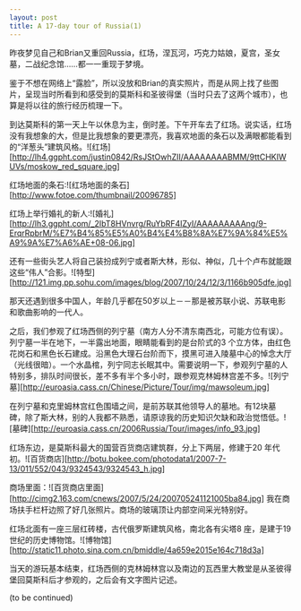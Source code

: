 ```yaml
---
layout: post
title: A 17-day tour of Russia(1)
---
```




昨夜梦见自己和Brian又重回Russia，红场，涅瓦河，巧克力姑娘，夏宫，圣女墓，二战纪念馆……都一一重现于梦境。

鉴于不想在网络上“露脸”，所以没放和Brian的真实照片，而是从网上找了些图片，呈现当时所看到和感受到的莫斯科和圣彼得堡（当时只去了这两个城市），也算是将以往的旅行经历梳理一下。

到达莫斯科的第一天上午以休息为主，倒时差。下午开车去了红场。说实话，红场没有我想象的大，但是比我想象的要更漂亮，我喜欢地面的条石以及满眼都能看到的“洋葱头”建筑风格。![红场][http://lh4.ggpht.com/justin0842/RsJStOwhZII/AAAAAAAABMM/9ttCHKIWUVs/moskow_red_square.jpg] 

红场地面的条石:![红场地面的条石][http://www.fotoe.com/thumbnail/20096785] 

红场上举行婚礼的新人:![婚礼][http://lh3.ggpht.com/_2IbT8HVnvrg/RuYbRF4IZyI/AAAAAAAAAng/9-ErqrRpbrM/%E7%B4%85%E5%A0%B4%E4%B8%8A%E7%9A%84%E5%A9%9A%E7%A6%AE+08-06.jpg] 

还有一些街头艺人将自己装扮成列宁或者斯大林，形似、神似，几十个卢布就能跟这些“伟人”合影。![特型][http://121.img.pp.sohu.com/images/blog/2007/10/24/12/3/1166b905dfe.jpg] 

那天还遇到很多中国人，年龄几乎都在50岁以上－－那是被苏联小说、苏联电影和歌曲影响的一代人。

之后，我们参观了红场西侧的列宁墓（南方人分不清东南西北，可能方位有误）。列宁墓一半在地下，一半露出地面，眼睛能看到的是台阶式的3 个立方体，由红色花岗石和黑色长石建成。沿黑色大理石台阶而下，摸黑可进入陵墓中心的悼念大厅（光线很暗）。一个水晶棺，列宁同志长眠其中。需要说明一下，参观列宁墓的人特别多，排队时间很长，差不多有半个多小时，跟参观克林姆林宫差不多。![列宁墓][http://euroasia.cass.cn/Chinese/Picture/Tour/img/mawsoleum.jpg] 

在列宁墓和克里姆林宫红色围墙之间，是前苏联其他领导人的墓地。有12块墓碑，除了斯大林，别的人我都不熟悉，请原谅我的历史知识欠缺和政治觉悟低。![墓碑][http://euroasia.cass.cn/2006Russia/Tour/images/info_93.jpg] 

红场东边，是莫斯科最大的国营百货商店建筑群，分上下两层，修建于20 年代初。![百货商店][http://botu.bokee.com/photodata1/2007-7-13/011/552/043/9324543/9324543_h.jpg] 

商场里面：![百货商店里面][http://cimg2.163.com/cnews/2007/5/24/200705241121005ba84.jpg] 我在商场扶手栏杆边照了好几张照片。商场的玻璃顶让内部空间采光特别好。

红场北面有一座三层红砖楼，古代俄罗斯建筑风格，南北各有尖塔8 座，是建于19 世纪的历史博物馆。![博物馆][http://static11.photo.sina.com.cn/bmiddle/4a659e2015e164c718d3a] 

当天的游玩基本结束，红场西侧的克林姆林宫以及南边的瓦西里大教堂是从圣彼得堡回莫斯科后才参观的，之后会有文字图片记述。

(to be continued)
